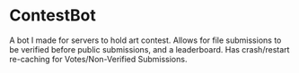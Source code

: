 # ContestBot
A bot I made for servers to hold art contest. Allows for file submissions to be verified before public submissions, and a leaderboard. Has crash/restart re-caching for Votes/Non-Verified Submissions.
